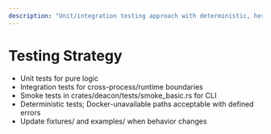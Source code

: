 ```yaml
---
description: "Unit/integration testing approach with deterministic, hermetic tests"
---
```


# Testing Strategy

- Unit tests for pure logic
- Integration tests for cross-process/runtime boundaries
- Smoke tests in crates/deacon/tests/smoke_basic.rs for CLI
- Deterministic tests; Docker-unavailable paths acceptable with defined errors
- Update fixtures/ and examples/ when behavior changes
